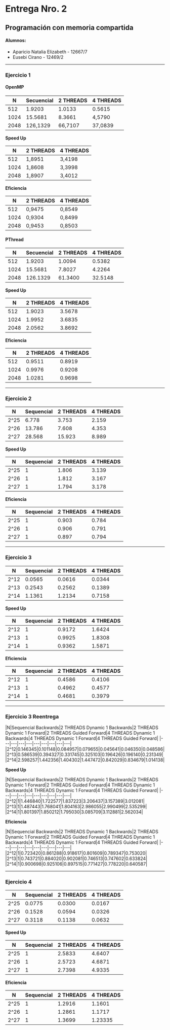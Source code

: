 # Entrega Nro. 2
## Programación con memoria compartida

#### Alumnos:
* Aparicio Natalia Elizabeth - 12667/7
* Eusebi Cirano - 12469/2

---

### Ejercicio 1

#### OpenMP

N | Secuencial | 2 THREADS | 4 THREADS
--- | --- | --- | ---
512 | 1.9203 | 1.0133 | 0.5615
1024 | 15.5681 | 8.3661 | 4,5790
2048 | 126,1329 | 66,7107 | 37,0839

**Speed Up**

N | 2 THREADS | 4 THREADS |
--- | --- | ---
512 | 1,8951 | 3,4198
1024 | 1,8608 | 3,3998
2048 | 1,8907 | 3,4012

**Eficiencia**  

N | 2 THREADS | 4 THREADS |
--- | --- | ---
512 | 0,9475 | 0,8549
1024 | 0,9304 | 0,8499
2048 | 0,9453 | 0,8503


#### PThread

N | Secuencial | 2 THREADS | 4 THREADS
--- | --- | --- | ---
512 | 1.9203 | 1.0094 | 0.5382
1024 | 15.5681 | 7.8027 | 4.2264
2048 | 126.1329 | 61.3400 | 32.5148

**Speed Up**

N | 2 THREADS | 4 THREADS |
--- | --- | ---
512 | 1.9023 | 3.5678
1024 | 1.9952 | 3.6835
2048 | 2.0562 | 3.8692

**Eficiencia**  

N | 2 THREADS | 4 THREADS |
--- | --- | ---
512 | 0.9511 | 0.8919
1024 | 0.9976 | 0.9208
2048 | 1.0281 | 0.9698

  ---

### Ejercicio 2

|N|Sequencial|2 THREADS|4 THREADS|
|---|---|---|---|
|2^25|6.778|3.753|2.159|
|2^26|13.786|7.608|4.353|
|2^27|28.568|15.923|8.989|

**Speed Up**

|N|Sequencial|2 THREADS|4 THREADS|
|---|---|---|---|
|2^25|1|1.806|3.139|
|2^26|1|1.812|3.167|
|2^27|1|1.794|3.178|

**Eficiencia**

|N|Sequencial|2 THREADS|4 THREADS|
|---|---|---|---|
|2^25|1|0.903|0.784|
|2^26|1|0.906|0.791|
|2^27|1|0.897|0.794|

---

### Ejercicio 3

|N|Sequencial|2 THREADS|4 THREADS|
|---|---|---|---|
|2^12|0.0565|0.0616|0.0344|
|2^13|0.2543|0.2562|0.1389|
|2^14|1.1361|1.2134|0.7158|

**Speed Up**

|N|Sequencial|2 THREADS|4 THREADS|
|---|---|---|---|
|2^12|1|0.9172|1.6424|
|2^13|1|0.9925|1.8308|
|2^14|1|0.9362|1.5871

**Eficiencia**

|N|Sequencial|2 THREADS|4 THREADS|
|---|---|---|---|
|2^12|1|0.4586|0.4106|
|2^13|1|0.4962|0.4577|
|2^14|1|0.4681|0.3979|

---
### Ejercicio 3 Reentrega

|N|Sequencial Backwards|2 THREADS Dynamic 1 Backwards|2 THREADS Dynamic 1 Forward|2 THREADS Guided Forward|4 THREADS Dynamic 1 Backwards|4 THREADS Dynamic 1 Forward|4 THREADS Guided Forward|
|---|---|---|---|---|---|---|---|---|
|2^12|0.146345|0.101148|0.084957|0.079655|0.045641|0.046350|0.048586|
|2^13|0.586539|0.394327|0.331745|0.325103|0.196426|0.196140|0.231349|
|2^14|2.598257|1.442356|1.404302|1.447472|0.842029|0.834679|1.014138|

**Speed Up**

|N|Sequencial Backwards|2 THREADS Dynamic 1 Backwards|2 THREADS Dynamic 1 Forward|2 THREADS Guided Forward|4 THREADS Dynamic 1 Backwards|4 THREADS Dynamic 1 Forward|4 THREADS Guided Forward|
|---|---|---|---|---|---|---|---|---|
|2^12|1|1.446840|1.722577|1.837223|3.206437|3.157389|3.012081|
|2^13|1|1.487443|1.768041|1.804163|2.986055|2.990499|2.535299|
|2^14|1|1.801397|1.850212|1.795030|3.085709|3.112881|2.562034|

**Eficiencia**

|N|Sequencial Backwards|2 THREADS Dynamic 1 Backwards|2 THREADS Dynamic 1 Forward|2 THREADS Guided Forward|4 THREADS Dynamic 1 Backwards|4 THREADS Dynamic 1 Forward|4 THREADS Guided Forward|
|---|---|---|---|---|---|---|---|---|
|2^12|1|0.723420|0.861288|0.918617|0.801609|0.789347|0.753020|
|2^13|1|0.743721|0.884020|0.902081|0.746513|0.747602|0.633824|
|2^14|1|0.900698|0.925106|0.897515|0.771427|0.778220|0.640587|

---

### Ejercicio 4

|N|Sequencial|2 THREADS|4 THREADS|
|---|---|---|---|
|2^25|0.0775|0.0300|0.0167|
|2^26|0.1528|0.0594|0.0326|
|2^27|0.3118|0.1138|0.0632|

**Speed Up**

|N|Sequencial|2 THREADS|4 THREADS|
|---|---|---|---|
|2^25|1|2.5833|4.6407
|2^26|1|2.5723|4.6871
|2^27|1|2.7398|4.9335

**Eficiencia**

|N|Sequencial|2 THREADS|4 THREADS|
|---|---|---|---|
|2^25|1|1.2916|1.1601
|2^26|1|1.2861|1.1717
|2^27|1|1.3699|1.23335

